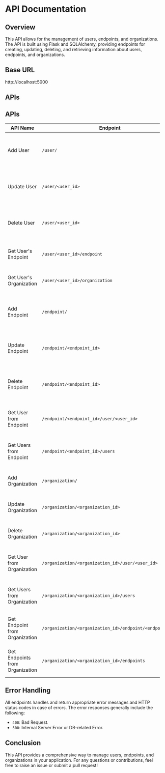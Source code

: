# API Documentation

## Overview

This API allows for the management of users, endpoints, and organizations. The API is built using Flask and SQLAlchemy, providing endpoints for creating, updating, deleting, and retrieving information about users, endpoints, and organizations.

## Base URL

http://localhost:5000

## APIs

## APIs

| API Name                             | Endpoint                                 | Method  | Response                                               | Description                                   |
|--------------------------------------|------------------------------------------|---------|--------------------------------------------------------|-----------------------------------------------|
| Add User                             | `/user/`                                 | POST    | `{"message": "User added successfully", "user": {"id": user.id, "name": user.name, "endpoint_id": user.endpoint_id, "organization_id": endpoint.organization_id}}` | Create a new user.                           |
| Update User                          | `/user/<user_id>`                       | PUT     | `{"message": "User updated successfully", "user": {"id": user.id, "name": user.name, "endpoint_id": user.endpoint_id, "organization_id": endpoint.organization_id}}` | Update an existing user by user ID.         |
| Delete User                          | `/user/<user_id>`                       | DELETE  | `{"message": "User deleted successfully", "user": {"id": user.id, "name": user.name, "endpoint_id": user.endpoint_id, "organization_id": endpoint.organization_id}}` | Delete a user by user ID.                   |
| Get User's Endpoint                  | `/user/<user_id>/endpoint`              | GET     | `{"id": endpoint.id, "name": endpoint.name, "organization_id": endpoint.organization_id}` | Retrieve the endpoint associated with a user.|
| Get User's Organization               | `/user/<user_id>/organization`          | GET     | `{"id": organization.id, "name": organization.name}` | Retrieve the organization associated with a user. |
| Add Endpoint                         | `/endpoint/`                             | POST    | `{"message": "Endpoint added successfully", "endpoint": {"id": endpoint.id, "name": endpoint.name, "organization_id": endpoint.organization_id}}` | Create a new endpoint.                       |
| Update Endpoint                      | `/endpoint/<endpoint_id>`               | PUT     | `{"message": "Endpoint updated successfully", "endpoint": {"id": endpoint.id, "name": endpoint.name, "organization_id": endpoint.organization_id}}` | Update an existing endpoint by endpoint ID.  |
| Delete Endpoint                      | `/endpoint/<endpoint_id>`               | DELETE  | `{"message": "Endpoint deleted successfully", "endpoint": {"id": endpoint.id, "name": endpoint.name, "organization_id": endpoint.organization_id}}` | Delete an endpoint by endpoint ID.           |
| Get User from Endpoint              | `/endpoint/<endpoint_id>/user/<user_id>`| GET     | `{"id": user.id, "name": user.name}`                 | Retrieve a user associated with an endpoint. |
| Get Users from Endpoint             | `/endpoint/<endpoint_id>/users`         | GET     | `[{"id": user.id, "name": user.name}, ...]`          | Retrieve all users associated with an endpoint.|
| Add Organization                     | `/organization/`                         | POST    | `{"message": "Organization added successfully", "organization": {"id": organization.id, "name": organization.name}}` | Create a new organization.                   |
| Update Organization                  | `/organization/<organization_id>`       | PUT     | `{"message": "Organization updated successfully", "organization": {"id": organization.id, "name": organization.name}}` | Update an existing organization by ID.       |
| Delete Organization                  | `/organization/<organization_id>`       | DELETE  | `{"message": "Organization deleted successfully", "organization": {"id": organization.id, "name": organization.name}}` | Delete an organization by ID.                |
| Get User from Organization           | `/organization/<organization_id>/user/<user_id>` | GET | `{"id": user.id, "name": user.name, "endpoint_id": user.endpoint_id, "organization_id": endpoint.organization_id}` | Retrieve a user associated with an organization. |
| Get Users from Organization          | `/organization/<organization_id>/users` | GET     | `[{"id": user.id, "name": user.name, "endpoint_id": user.endpoint_id, "organization_id": endpoint.organization_id }, ...]` | Retrieve all users associated with an organization. |
| Get Endpoint from Organization       | `/organization/<organization_id>/endpoint/<endpoint_id>` | GET | `{"id": endpoint.id, "name": endpoint.name, "organization_id": endpoint.organization_id}` | Retrieve an endpoint associated with an organization. |
| Get Endpoints from Organization      | `/organization/<organization_id>/endpoints` | GET | `[{"id": endpoint.id, "name": endpoint.name}, ...]`  | Retrieve all endpoints associated with an organization. |

## Error Handling

All endpoints handles and return appropriate error messages and HTTP status codes in case of errors. The error responses generally include the following:
- `400`: Bad Request.
- `500`: Internal Server Error or DB-related Error.

## Conclusion

This API provides a comprehensive way to manage users, endpoints, and organizations in your application. For any questions or contributions, feel free to raise an issue or submit a pull request!
